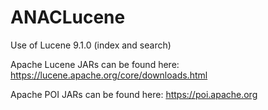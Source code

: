 # ANACLucene
Use of Lucene 9.1.0 (index and search)

Apache Lucene JARs can be found here: https://lucene.apache.org/core/downloads.html

Apache POI JARs can be found here: https://poi.apache.org
